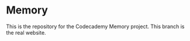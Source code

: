 Memory
======

This is the repository for the Codecademy Memory project.
This branch is the real website.
